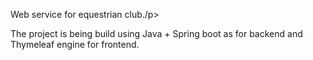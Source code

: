 <p>Web service for equestrian club./p>
<p>The project is being build using Java + Spring boot as for backend and Thymeleaf engine for frontend.
